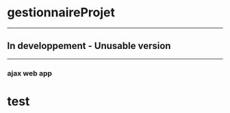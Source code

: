 # gestionnaireProjet
--------------------------------------
## In developpement - Unusable version
--------------------------------------
### ajax web app

# test